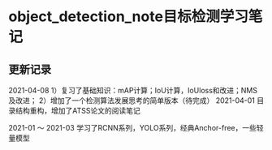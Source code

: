 # object_detection_note目标检测学习笔记
## 更新记录
2021-04-08 1）复习了基础知识：mAP计算；IoU计算，IoUloss和改进；NMS及改进；
           2）增加了一个检测算法发展思考的简单版本（待完成）
2021-04-01 目录结构重构，增加了ATSS论文的阅读笔记

2021-01 ～ 2021-03 学习了RCNN系列，YOLO系列，经典Anchor-free，一些轻量模型


